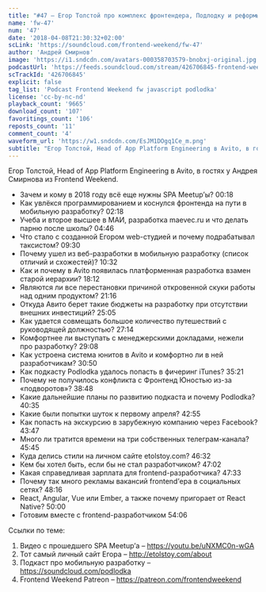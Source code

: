 ```yaml
---
title: "#47 – Егор Толстой про комплекс фронтендера, Подлодку и реформы в Avito"
name: 'fw-47'
num: '47'
date: '2018-04-08T21:30:32+02:00'
scLink: 'https://soundcloud.com/frontend-weekend/fw-47'
author: 'Андрей Смирнов'
image: 'https://i1.sndcdn.com/avatars-000358703579-bnobxj-original.jpg'
podcastUrl: 'https://feeds.soundcloud.com/stream/426706845-frontend-weekend-fw-47.m4a'
scTrackId: '426706845'
explicit: false
tag_list: 'Podcast Frontend Weekend fw javascript podlodka'
license: 'cc-by-nc-nd'
playback_count: '9665'
download_count: '107'
favoritings_count: '106'
reposts_count: '11'
comment_count: '4'
waveform_url: 'https://w1.sndcdn.com/EsJM1DOgq1Ce_m.png'
subtitle: "Егор Толстой, Head of App Platform Engineering в Avito, в гостях у Андрея Смирнова из Frontend Weekend.  "
---
```

Егор Толстой, Head of App Platform Engineering в Avito, в гостях у Андрея Смирнова из Frontend Weekend.  

- Зачем и кому в 2018 году всё еще нужны SPA Meetup’ы? <timecode sec="18">00:18</timecode>
- Как увлёкся программированием и коснулся фронтенда на пути в мобильную разработку? <timecode sec="138">02:18</timecode>
- Учеба и второе высшее в МАИ, разработка maevec.ru и что делать парню после школы? <timecode sec="286">04:46</timecode>
- Что стало с созданной Егором web-студией и почему подрабатывал таксистом? <timecode sec="570">09:30</timecode>
- Почему ушел из веб-разработки в мобильную разработку (список отличий и схожестей)? <timecode sec="632">10:32</timecode>
- Как и почему в Avito появилась платформенная разработка взамен старой иерархии? <timecode sec="1092">18:12</timecode>
- Являются ли все перестановки причиной откровенной скуки работы над одним продуктом? <timecode sec="1276">21:16</timecode>
- Откуда Авито берет такие бюджеты на разработку при отсутствии внешних инвестиций? <timecode sec="1505">25:05</timecode>
- Как удается совмещать большое количество путешествий с руководящей должностью?  <timecode sec="1634">27:14</timecode>
- Комфортнее ли выступать с менеджерскими докладами, нежели про разработку? <timecode sec="1748">29:08</timecode>
- Как устроена система юнитов в Avito и комфортно ли в ней разработчикам? <timecode sec="1850">30:50</timecode>
- Как подкасту Podlodka удалось попасть в фичеринг iTunes? <timecode sec="2121">35:21</timecode>
- Почему не получилось конфликта с Фронтенд Юностью из-за «подворотов»? <timecode sec="2328">38:48</timecode>
- Какие дальнейшие планы по развитию подкаста и почему Podlodka? <timecode sec="2435">40:35</timecode>
- Какие были попытки шуток к первому апреля? <timecode sec="2575">42:55</timecode>
- Как попасть на экскурсию в зарубежную компанию через Facebook? <timecode sec="2627">43:47</timecode>
- Много ли тратится времени на три собственных телеграм-канала? <timecode sec="2745">45:45</timecode>
- Куда делись стили на личном сайте etolstoy.com? <timecode sec="2792">46:32</timecode>
- Кем бы хотел быть, если бы не стал разработчиком? <timecode sec="2822">47:02</timecode>
- Какая справедливая зарплата для frontend-разработчика? <timecode sec="2853">47:33</timecode>
- Почему так много рекламы вакансий frontend’ера в социальных сетях? <timecode sec="2896">48:16</timecode>
- React, Angular, Vue или Ember, а также почему пригорает от React Native? <timecode sec="3000">50:00</timecode>
- Готовим вместе с frontend-разработчиком <timecode sec="3246">54:06</timecode>

Ссылки по теме:
1) Видео с прошедшего SPA Meetup’а – https://youtu.be/uNXMC0n-wGA
2) Тот самый личный сайт Егора – http://etolstoy.com/about
3) Подкаст про мобильную разработку – https://soundcloud.com/podlodka
4) Frontend Weekend Patreon – https://patreon.com/frontendweekend